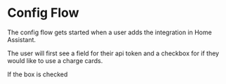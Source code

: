 # Config Flow
The config flow gets started when a user adds the integration in Home Assistant.

The user will first see a field for their api token and a checkbox for if they would like to use a charge cards.

 If the box is checked 